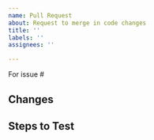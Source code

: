 ```yaml
---
name: Pull Request
about: Request to merge in code changes
title: ''
labels: ''
assignees: ''

---
```


For issue #<issue-number>

## Changes

## Steps to Test
